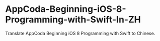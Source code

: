 # AppCoda-Beginning-iOS-8-Programming-with-Swift-In-ZH
Translate AppCoda Beginning iOS 8 Programming with Swift  to Chinese.
